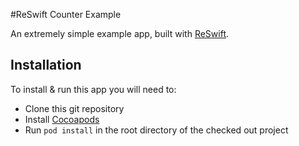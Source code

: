 #ReSwift Counter Example

An extremely simple example app, built with [ReSwift](https://github.com/ReSwift/ReSwift).

## Installation

To install & run this app you will need to:

- Clone this git repository
- Install [Cocoapods](https://github.com/CocoaPods/CocoaPods)
- Run `pod install` in the root directory of the checked out project

